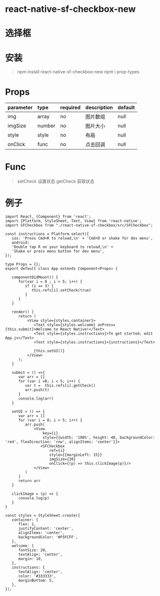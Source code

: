 # react-native-sf-checkbox-new

# 选择框

# 安装
> npm install react-native-sf-checkbox-new
> npm i prop-types

# Props
|  parameter  |  type  |  required  |   description  |  default  |
|:-----|:-----|:-----|:-----|:-----|
|img|array|no|图片数组|null|
|imgSize|number|no|图片大小|null|
|style|style|no|布局|null
|onClick|func|no|点击回调|null|

# Func
> setCheck 设置状态
> getCheck 获取状态

# 例子
```
import React, {Component} from 'react';
import {Platform, StyleSheet, Text, View} from 'react-native';
import SFCheckbox from "./react-native-sf-checkbox/src/SFCheckbox";

const instructions = Platform.select({
   ios: 'Press Cmd+R to reload,\n' + 'Cmd+D or shake for dev menu',
   android:
   'Double tap R on your keyboard to reload,\n' +
   'Shake or press menu button for dev menu',
});

type Props = {};
export default class App extends Component<Props> {

   componentDidMount() {
      for(var i = 0 ; i < 5; i++) {
         if (i == 3) {
            this.refs[i].setCheck(true)
         }
      }
   }

   render() {
      return (
          <View style={styles.container}>
             <Text style={styles.welcome} onPress={this.submit}>Welcome to React Native!</Text>
             <Text style={styles.instructions}>To get started, edit App.js</Text>
             <Text style={styles.instructions}>{instructions}</Text>

             {this.setUI()}
          </View>
      );
   }

   submit = () =>{
      var arr = []
      for (var i =0; i < 5; i++) {
         var t =  this.refs[i].getCheck()
         arr.push(t)
      }
      console.log(arr)
   }

   setUI = () => {
      var arr = []
      for (var i = 0; i < 5; i++) {
         arr.push(
             <View
                 key={i}
                 style={{width: '100%', height: 40, backgroundColor: 'red', flexDirection: 'row', alignItems: 'center'}}>
                <SFCheckbox
                    ref={i}
                    style={{marginLeft: 15}}
                    imgSize={30}
                    onClick={(p) => this.clickImage(p)}/>
             </View>
         )
      }
      return arr
   }

   clickImage = (p) => {
      console.log(p)
   }
}

const styles = StyleSheet.create({
   container: {
      flex: 1,
      justifyContent: 'center',
      alignItems: 'center',
      backgroundColor: '#F5FCFF',
   },
   welcome: {
      fontSize: 20,
      textAlign: 'center',
      margin: 10,
   },
   instructions: {
      textAlign: 'center',
      color: '#333333',
      marginBottom: 5,
   },
});

```
